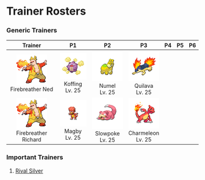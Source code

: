 # Trainer Rosters

### Generic Trainers

| Trainer | P1 | P2 | P3 | P4 | P5 | P6 |
|:-------:|:--:|:--:|:--:|:--:|:--:|:--:|
| ![Firebreather Ned](../../assets/trainers/firebreather.png "Firebreather Ned")<br>Firebreather Ned | ![Koffing](../../assets/sprites/koffing/front.gif "Koffing")<br>Koffing<br>Lv. 25 | ![Numel](../../assets/sprites/numel/front.gif "Numel")<br>Numel<br>Lv. 25 | ![Quilava](../../assets/sprites/quilava/front.gif "Quilava")<br>Quilava<br>Lv. 25 |
| ![Firebreather Richard](../../assets/trainers/firebreather.png "Firebreather Richard")<br>Firebreather Richard | ![Magby](../../assets/sprites/magby/front.gif "Magby")<br>Magby<br>Lv. 25 | ![Slowpoke](../../assets/sprites/slowpoke/front.gif "Slowpoke")<br>Slowpoke<br>Lv. 25 | ![Charmeleon](../../assets/sprites/charmeleon/front.gif "Charmeleon")<br>Charmeleon<br>Lv. 25 |


### Important Trainers

1. [Rival Silver](important_trainers.md#rival-silver)
